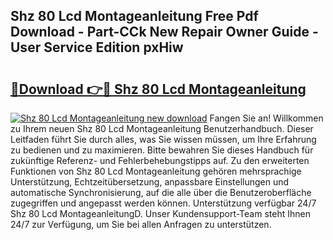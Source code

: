 ## Shz 80 Lcd Montageanleitung Free Pdf Download - Part-CCk New Repair Owner Guide - User Service Edition pxHiw

# <h2><a href="http://df7jsi0.blite.top/?on=Shz+80+Lcd+Montageanleitung">🔗Download 👉🔴 Shz 80 Lcd Montageanleitung</a></h2>

[![Shz 80 Lcd Montageanleitung new download](https://i.imgur.com/lujVjoI.png)](http://df7jsi0.blite.top/?on=Shz+80+Lcd+Montageanleitung)
Fangen Sie an! Willkommen zu Ihrem neuen Shz 80 Lcd Montageanleitung Benutzerhandbuch. Dieser Leitfaden führt Sie durch alles, was Sie wissen müssen, um Ihre Erfahrung zu bedienen und zu maximieren. Bitte bewahren Sie dieses Handbuch für zukünftige Referenz- und Fehlerbehebungstipps auf. Zu den erweiterten Funktionen von Shz 80 Lcd Montageanleitung gehören mehrsprachige Unterstützung, Echtzeitübersetzung, anpassbare Einstellungen und automatische Synchronisierung, auf die alle über die Benutzeroberfläche zugegriffen und angepasst werden können. Unterstützung verfügbar 24/7 Shz 80 Lcd MontageanleitungD. Unser Kundensupport-Team steht Ihnen 24/7 zur Verfügung, um Sie bei allen Anfragen zu unterstützen.
